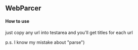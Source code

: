 ## WebParcer

#### How to use
just copy any url into testarea and you'll get titles for each url

p.s. I know my mistake about "parse")
